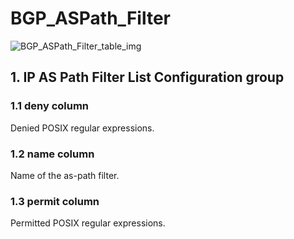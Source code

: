 # BGP_ASPath_Filter

![BGP_ASPath_Filter_table_img](http://www.plantuml.com/plantuml/img/SoWkIImgAStDuIf8JCvEJ4zLK0hApozH24bCoaajLbAevb80WkISnE9Y1IVtW7Z7u834aenujyoSajGY1HiR1OqGdPpCz8oIzABKr3nD1JixhbekYFAW_DAIr7ZVn89urxoIeahiYj4LwUhQOTh3vP2Qbm9q8m00)

## 1. IP AS Path Filter List Configuration group

### 1.1 deny column

Denied POSIX regular expressions.

### 1.2 name column

Name of the as-path filter.

### 1.3 permit column

Permitted POSIX regular expressions.

